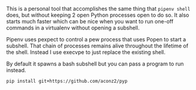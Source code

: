 This is a personal tool that accomplishes the same thing that `pipenv shell` does, but without keeping 2 open Python processes open to do so. It also starts much faster which can be nice when you want to run one-off commands in a virtualenv without opening a subshell.

Pipenv uses pexpect to control a pew process that uses Popen to start a subshell. That chain of processes remains alive throughout the lifetime of the shell. Instead I use execvpe to just replace the existing shell.

By default it spawns a bash subshell but you can pass a program to run instead.

```pip install git+https://github.com/aconz2/pyp```
